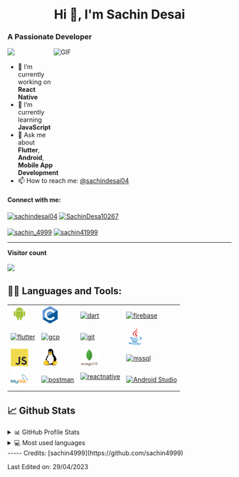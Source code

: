 <h1 align="center">Hi 👋, I'm Sachin Desai</h1>
<p align="left"> 

<h3 align="left">A Passionate Developer</h3>
<p align="left">
<img src="https://img.shields.io/badge/Lives-Canada-blueviolet" />

<img align="right" alt="GIF" src="https://www.lambdatest.com/resources/images/news24.gif?raw=true" width="400" height="260" />

- 🔭 I’m currently working on **React Native** 
- 🌱 I’m currently learning **JavaScript**
- 💬 Ask me about **Flutter**, **Android**, **Mobile App Development**
- 📫 How to reach me: [@sachindesai04](https://www.linkedin.com/in/sachindesai04/)
  
<h4 lign="left">Connect with me:</h4>
<p align="left">

<a href="https://linkedin.com/in/sachindesai04" target="blank" style="none" >
<img align="center" src="https://img.shields.io/badge/Sachin Desai-0077B5?&logo=linkedin&logoColor=white&link=https://www.linkedin.com/in/sachindesai04/" alt="sachindesai04" /></a>

<a href="https://twitter.com/@SachinDesa10267" target="_blank" style="none" >
<img align="center" src="https://img.shields.io/badge/SachinDesa10267-1DA1F2?&logo=twitter&logoColor=white&link=https://twitter.com/SachinDesa10267" alt="SachinDesa10267" /></a> 
<br> 
  
<br>
<a href="https://instagram.com/sachin_4999/?igshid=YmMyMTA2M2Y%3D" target="blank" style="none" >
<img align="center" src="https://img.shields.io/badge/sachin_4999-E4405F?&logo=instagram&logoColor=white&link=https://instagram.com/sachin_4999/" alt="sachin_4999" /></a>

<a href="mailto:sachin41999@gmail.com" target="blank" style="none" >
  <img align="center" src="https://img.shields.io/badge/sachin41999@gmail.com-c14438?style=flat&logo=Gmail&color=white&link=mailto:sachin41999@gmail.com" alt="sachin41999" /></a>
</p>

<hr>
<p align="left"> 
  <b>Visitor count</b><br><br>
  <img src="https://profile-counter.glitch.me/sachin4999/count.svg" />
  </br>
</p>

## 👨‍💻 Languages and Tools:

<table>
    <tbody>
        <tr>
            <td><a href="https://developer.android.com" target="_blank" rel="noreferrer"> <img             src="https://raw.githubusercontent.com/devicons/devicon/master/icons/android/android-original-wordmark.svg" alt="android" width="40" height="40"/> </a>
            </td>
            <td><a href="https://www.cprogramming.com/" target="_blank" rel="noreferrer"> <img src="https://raw.githubusercontent.com/devicons/devicon/master/icons/c/c-original.svg" alt="c" width="40" height="40"/> </a>
            </td>
            <td> <a href="https://dart.dev" target="_blank" rel="noreferrer"> <img src="https://www.vectorlogo.zone/logos/dartlang/dartlang-icon.svg" alt="dart" width="40" height="40"/> </a> 
            </td>
            <td><a href="https://firebase.google.com/" target="_blank" rel="noreferrer"> <img src="https://www.vectorlogo.zone/logos/firebase/firebase-icon.svg" alt="firebase" width="40" height="40"/> </a> 
            </td>
        </tr>
        <tr>
            <td><a href="https://flutter.dev" target="_blank" rel="noreferrer"> <img src="https://www.vectorlogo.zone/logos/flutterio/flutterio-icon.svg" alt="flutter" width="40" height="40"/> </a> </td>
            <td><a href="https://cloud.google.com" target="_blank" rel="noreferrer"> <img src="https://www.vectorlogo.zone/logos/google_cloud/google_cloud-icon.svg" alt="gcp" width="40" height="40"/> </a> </td>
            <td> <a href="https://git-scm.com/" target="_blank" rel="noreferrer"> <img src="https://www.vectorlogo.zone/logos/git-scm/git-scm-icon.svg" alt="git" width="40" height="40"/> </a> </td>
            <td> <a href="https://www.java.com" target="_blank" rel="noreferrer"> <img src="https://raw.githubusercontent.com/devicons/devicon/master/icons/java/java-original.svg" alt="java" width="40" height="40"/> </a> 
            </td>
        </tr>
        <tr>
            <td> <a href="https://developer.mozilla.org/en-US/docs/Web/JavaScript" target="_blank" rel="noreferrer"> <img src="https://raw.githubusercontent.com/devicons/devicon/master/icons/javascript/javascript-original.svg" alt="javascript" width="40" height="40"/> </a> 
            </td>
            <td>  <a href="https://www.linux.org/" target="_blank" rel="noreferrer"> <img src="https://raw.githubusercontent.com/devicons/devicon/master/icons/linux/linux-original.svg" alt="linux" width="40" height="40"/> </a> 
            </td>
            <td><a href="https://www.mongodb.com/" target="_blank" rel="noreferrer"> <img src="https://raw.githubusercontent.com/devicons/devicon/master/icons/mongodb/mongodb-original-wordmark.svg" alt="mongodb" width="40" height="40"/> </a></td>
            <td><a href="https://www.microsoft.com/en-us/sql-server" target="_blank" rel="noreferrer"> <img src="https://www.svgrepo.com/show/303229/microsoft-sql-server-logo.svg" alt="mssql" width="40" height="40"/> </a> </td>
        </tr>
        <tr>
            <td>  <a href="https://www.mysql.com/" target="_blank" rel="noreferrer"> <img src="https://raw.githubusercontent.com/devicons/devicon/master/icons/mysql/mysql-original-wordmark.svg" alt="mysql" width="40" height="40"/> </a>
            </td>
            <td> <a href="https://postman.com" target="_blank" rel="noreferrer"> <img src="https://www.vectorlogo.zone/logos/getpostman/getpostman-icon.svg" alt="postman" width="40" height="40"/> </a> </td>
          <td> <a href="https://reactnative.dev/" target="_blank" rel="noreferrer"> <img src="https://reactnative.dev/img/header_logo.svg" alt="reactnative" width="40" height="40"/> </a> </p></td> 
          <td><a href="#"><img alt="Android Studio" title="Android Studio" height="28px"
                        src="https://i.imgur.com/6nJGNMN.png" /></a></td>

       
</table>

## 📈 Github Stats

<details>
  <summary>📊 GitHub Profile Stats</summary>
  <br/>
  <a href="https://github.com/sachin4999/github-readme-stats"><img alt="sachin4999's Github Stats" src="https://github-readme-stats.vercel.app/api?username=sachin4999&show_icons=true&title_color=fff&icon_color=79ff97&text_color=efefef&bg_color=24292e&count_private=true&hide=" /></a>
</details>

<details> 
  <summary>💻 Most used languages</summary>
  <br/>
  <a href="https://github.com/anuraghazra/github-readme-stats"><img alt="sachin4999's Top Languages" src="https://github-readme-stats.vercel.app/api/top-langs/?username=sachin4999&title_color=fff&icon_color=79ff97&text_color=efefef&bg_color=24292e&langs_count=10&layout=compact#" /></a>
  <br/>
</details>

</details>
-----
Credits: [sachin4999](https://github.com/sachin4999)

Last Edited on: 29/04/2023
    </body>
</html>
